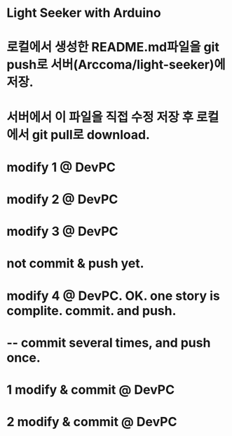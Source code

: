  # Light Seeker with Arduino
# 로컬에서 생성한 README.md파일을 git push로 서버(Arccoma/light-seeker)에 저장.
# 서버에서 이 파일을 직접 수정 저장 후 로컬에서 git pull로 download.

# modify 1 @ DevPC
# modify 2 @ DevPC
# modify 3 @ DevPC
# not commit & push yet.
# modify 4 @ DevPC. OK. one story is complite. commit. and push.

# -- commit several times, and push once.
# 1 modify & commit @ DevPC
# 2 modify & commit @ DevPC